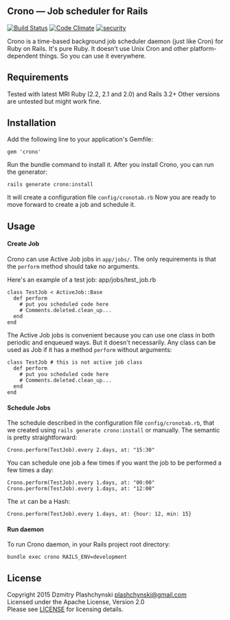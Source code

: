 Crono — Job scheduler for Rails
------------------------
[![Build Status](https://travis-ci.org/plashchynski/crono.svg?branch=master)](https://travis-ci.org/plashchynski/crono)
[![Code Climate](https://codeclimate.com/github/plashchynski/crono/badges/gpa.svg)](https://codeclimate.com/github/plashchynski/crono)
[![security](https://hakiri.io/github/plashchynski/crono/master.svg)](https://hakiri.io/github/plashchynski/crono/master)

Crono is a time-based background job scheduler daemon (just like Cron) for Ruby on Rails. It's pure Ruby. It doesn't use Unix Cron and other platform-dependent things. So you can use it everywhere.


## Requirements

Tested with latest MRI Ruby (2.2, 2.1 and 2.0) and Rails 3.2+
Other versions are untested but might work fine.


## Installation

Add the following line to your application's Gemfile:

    gem 'crono'

Run the bundle command to install it.
After you install Crono, you can run the generator:

    rails generate crono:install

It will create a configuration file `config/cronotab.rb`
Now you are ready to move forward to create a job and schedule it.


## Usage

#### Create Job

Crono can use Active Job jobs in `app/jobs/`. The only requirements is that the `perform` method should take no arguments.

Here's an example of a test job:
app/jobs/test_job.rb

    class TestJob < ActiveJob::Base
      def perform
        # put you scheduled code here
        # Comments.deleted.clean_up...
      end
    end

The Active Job jobs is convenient because you can use one class in both periodic and enqueued ways. But it doesn't necessarily. Any class can be used as Job if it has a method `perform` without arguments:

    class TestJob # this is not active job class
      def perform
        # put you scheduled code here
        # Comments.deleted.clean_up...
      end
    end


#### Schedule Jobs

The schedule described in the configuration file `config/cronotab.rb`, that we created using `rails generate crono:install` or manually. The semantic is pretty straightforward:

    Crono.perform(TestJob).every 2.days, at: "15:30"

You can schedule one job a few times if you want the job to be performed a few times a day:

    Crono.perform(TestJob).every 1.days, at: "00:00"
    Crono.perform(TestJob).every 1.days, at: "12:00"

The `at` can be a Hash:

    Crono.perform(TestJob).every 1.days, at: {hour: 12, min: 15}


#### Run daemon

To run Crono daemon, in your Rails project root directory:

    bundle exec crono RAILS_ENV=development


## License

Copyright 2015 Dzmitry Plashchynski <plashchynski@gmail.com>  
Licensed under the Apache License, Version 2.0  
Please see [LICENSE](https://github.com/plashchynski/crono/blob/master/LICENSE) for licensing details.